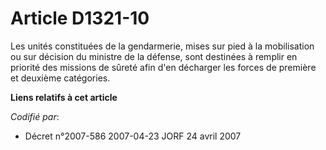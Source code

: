 # Article D1321-10

Les unités constituées de la gendarmerie, mises sur pied à la mobilisation ou sur décision du ministre de la défense, sont
destinées à remplir en priorité des missions de sûreté afin d'en décharger les forces de première et deuxième catégories.

**Liens relatifs à cet article**

_Codifié par_:

  - Décret n°2007-586 2007-04-23 JORF 24 avril 2007
